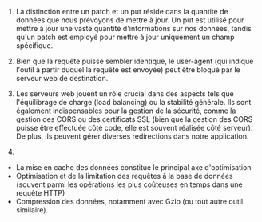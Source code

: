 1) La distinction entre un patch et un put réside dans la quantité de données que nous prévoyons de mettre à jour. Un put est utilisé pour mettre à jour une vaste quantité d'informations sur nos données, tandis qu'un patch est employé pour mettre à jour uniquement un champ spécifique.

2) Bien que la requête puisse sembler identique, le user-agent (qui indique l'outil à partir duquel la requête est envoyée) peut être bloqué par le serveur web de destination.

3) Les serveurs web jouent un rôle crucial dans des aspects tels que l'équilibrage de charge (load balancing) ou la stabilité générale. Ils sont également indispensables pour la gestion de la sécurité, comme la gestion des CORS ou des certificats SSL (bien que la gestion des CORS puisse être effectuée côté code, elle est souvent réalisée côté serveur). De plus, ils peuvent gérer diverses redirections dans notre application.

4) 
- La mise en cache des données constitue le principal axe d'optimisation
- Optimisation et de la limitation des requêtes à la base de données (souvent parmi les opérations les plus coûteuses en temps dans une requête HTTP)
- Compression des données, notamment avec Gzip (ou tout autre outil similaire).